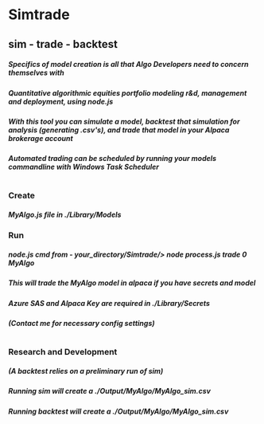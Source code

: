 # Simtrade
## sim - trade - backtest
##### Specifics of model creation is all that Algo Developers need to concern themselves with
##### Quantitative algorithmic equities portfolio modeling r&d, management and deployment, using node.js
##### With this tool you can simulate a model, backtest that simulation for analysis (generating .csv's), and trade that model in your Alpaca brokerage account
##### Automated trading can be scheduled by running your models commandline with Windows Task Scheduler
# 
### Create
##### MyAlgo.js file in ./Library/Models
### Run
##### node.js cmd from - your_directory/Simtrade/> node process.js trade 0 MyAlgo
##### This will trade the MyAlgo model in alpaca if you have secrets and model
##### Azure SAS and Alpaca Key are required in ./Library/Secrets
##### (Contact me for necessary config settings)
#
### Research and Development
##### (A backtest relies on a preliminary run of sim)
##### Running sim will create a ./Output/MyAlgo/MyAlgo_sim.csv
##### Running backtest will create a ./Output/MyAlgo/MyAlgo_sim.csv

